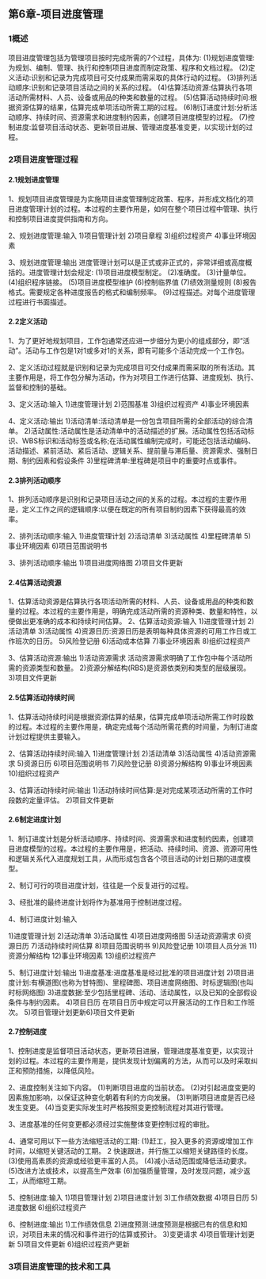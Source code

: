 ## 第6章-项目进度管理

### 1概述

项目进度管理包括为管理项目按时完成所需的7个过程，具体为:
(1)规划进度管理:为规划、编制、管理、执行和控制项目进度而制定政策、程序和文档过程。
(2)定义活动:识别和记录为完成项目可交付成果而需采取的具体行动的过程。
(3)排列活动顺序:识别和记录项目活动之间的关系的过程。
(4)估算活动资源:估算执行各项活动所需材料、人员、设备或用品的种类和数量的过程。
(5)估算活动持续时间:根据资源估算的结果，估算完成单项活动所需工期的过程。
(6)制订进度计划:分析活动顺序、持续时间、资源需求和进度制约因素，创建项目进度模型的过程。
(7)控制进度:监督项目活动状态、更新项目进展、管理进度基准变更，以实现计划的过程。

### 2项目进度管理过程

#### 2.1规划进度管理

1、规划项目进度管理是为实施项目进度管理制定政策、程序，并形成文档化的项目进度管理计划的过程。本过程的主要作用是，如何在整个项目过程中管理、执行和控制项目进度提供指南和方向。

2、规划进度管理:输入
1)项目管理计划
2)项目章程
3)组织过程资产
4)事业环境因素

3、规划进度管理:输出
进度管理计划可以是正式或非正式的，非常详细或高度概括的。进度管理计划会规定:
(1)项目进度模型制定。
(2)准确度。
(3)计量单位。
(4)组织程序链接。
(5)项目进度模型维护
(6)控制临界值
(7)绩效测量规则
(8)报告格式。需要规定各种进度报告的格式和编制频率。
(9)过程描述。对每个进度管理过程进行书面描述。

#### 2.2定义活动

1、为了更好地规划项目，工作包通常还应进一步细分为更小的组成部分，即“活动”。活动与工作包是1对1或多对1的关系，即有可能多个活动完成一个工作包。

2、定义活动过程就是识别和记录为完成项目可交付成果而需采取的所有活动。其主要作用是，将工作包分解为活动，作为对项目工作进行估算、进度规划、执行、监督和控制的基础。

3、定义活动:输入
1)进度管理计划
2)范围基准
3)组织过程资产
4)事业环境因素

4、定义活动:输出
1)活动清单:活动清单是一份包含项目所需的全部活动的综合清单。
2)活动属性:活动属性是活动清单中的活动描述的扩展。活动属性包括活动标识、WBS标识和活动标签或名称;在活动属性编制完成时，可能还包括活动编码、活动描述、紧前活动、紧后活动、逻辑关系、提前量与滞后量、资源需求、强制日期、制约因素和假设条件
3)里程碑清单:里程碑是项目中的重要时点或事件。

#### 2.3排列活动顺序

1、排列活动顺序是识别和记录项目活动之间的关系的过程。本过程的主要作用是，定义工作之间的逻辑顺序:以便在既定的所有项目制约因素下获得最高的效率。

2、排列活动顺序:输入
1)进度管理计划
2)活动清单
3)活动属性
4)里程碑清单
5)事业环境因素
6)项目范围说明书

3、排列活动顺序:输出
1)项目进度网络图
2)项目文件更新

#### 2.4估算活动资源

1、估算活动资源是估算执行各项活动所需的材料、人员、设备或用品的种类和数量的过程。本过程的主要作用是，明确完成活动所需的资源种类、数量和特性，以便做出更准确的成本和持续时间估算。
2、估算活动资源:输入
1)进度管理计划
2)活动清单
3)活动属性
4)资源日历:资源日历是表明每种具体资源的可用工作日或工作班次的日历。
5)风险登记册
6)活动成本估算
7)事业环境因素
8)组织过程资产

3、估算活动资源:输出
1)活动资源需求
活动资源需求明确了工作包中每个活动所需的资源类型和数量。
2)资源分解结构(RBS)是资源依类别和类型的层级展现。
3)项目文件更新

#### 2.5估算活动持续时间

1、估算活动持续时间是根据资源估算的结果，估算完成单项活动所需工作时段数的过程。本过程的主要作用是，确定完成每个活动所需花费的时间量，为制订进度计划过程提供主要输入。

2、估算活动持续时间:输入
1)进度管理计划
2)活动清单
3)活动属性
4)活动资源需求
5)资源日历
6)项目范围说明书
7)风险登记册
8)资源分解结构
9)事业环境因素
10)组织过程资产

3、估算活动持续时间:输出
1)活动持续时间估算:是对完成某项活动所需的工作时段数的定量评估。
2)项目文件更新

#### 2.6制定进度计划

1、制订进度计划是分析活动顺序、持续时间、资源需求和进度制约因素，创建项目进度模型的过程。本过程的主要作用是，把活动、持续时间、资源、资源可用性和逻辑关系代入进度规划工具，从而形成包含各个项目活动的计划日期的进度模型。

2、制订可行的项目进度计划，往往是一个反复进行的过程。

3、经批准的最终进度计划将作为基准用于控制进度过程。

4、制订进度计划:输入

1)进度管理计划
2)活动清单
3)活动属性
4)项目进度网络图
5)活动资源需求
6)资源日历
7)活动持续时间估算
8)项目范围说明书
9)风险登记册
10)项目人员分派
11)资源分解结构
12)事业环境因素
13)组织过程资产

5、制订进度计划:输出
1)进度基准:进度基准是经过批准的项目进度计划
2)项目进度计划:有横道图(也称为甘特图)、里程碑图、项目进度网络图、时标逻辑图(也叫时标网络图)
3)进度数据:至少包括里程碑、活动、活动属性，以及已知的全部假设条件与制约因素。
4)项目日历
在项目日历中规定可以开展活动的工作日和工作班次。
5)项目管理计划更新6)项目文件更新

#### 2.7控制进度

1、控制进度是监督项目活动状态，更新项目进展，管理进度基准变更，以实现计划的过程。本过程的主要作用是，提供发现计划偏离的方法，从而可以及时采取纠正和预防措施，以降低风险。

2、进度控制关注如下内容。
(1)判断项目进度的当前状态。
(2)对引起进度变更的因素施加影响，以保证这种变化朝着有利的方向发展。
(3)判断项目进度是否已经发生变更。
(4)当变更实际发生时严格按照变更控制流程对其进行管理。

3、进度基准的任何变更都必须经过实施整体变更控制过程的审批。

4、通常可用以下一些方法缩短活动的工期:
(1)赶工，投入更多的资源或增加工作时间，以缩短关键活动的工期。
2 快速跟进，并行施工以缩短关键路径的长度。
(3)使用高素质的资源或经验更丰富的人员。
(4)减小活动范围或降低活动要求。
(5)改进方法或技术，以提高生产效率
(6)加强质量管理，及时发现问题，减少返工，从而缩短工期。

5、控制进度:输入
1)项目管理计划
2)项目进度计划
3)工作绩效数据
4)项目日历
5)进度数据
6)组织过程资产

6、控制进度:输出
1)工作绩效信息
2)进度预测:进度预测是根据已有的信息和知识，对项目未来的情况和事件进行的估算或预计。
3)变更请求
4)项目管理计划更新
5)项目文件更新
6)组织过程资产更新

### 3项目进度管理的技术和工具



